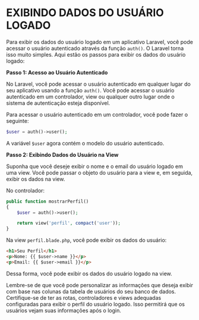 # EXIBINDO DADOS DO USUÁRIO LOGADO
Para exibir os dados do usuário logado em um aplicativo Laravel, você pode acessar o usuário autenticado através da função `auth()`. O Laravel torna isso muito simples. Aqui estão os passos para exibir os dados do usuário logado:

**Passo 1: Acesso ao Usuário Autenticado**

No Laravel, você pode acessar o usuário autenticado em qualquer lugar do seu aplicativo usando a função `auth()`. Você pode acessar o usuário autenticado em um controlador, view ou qualquer outro lugar onde o sistema de autenticação esteja disponível.

Para acessar o usuário autenticado em um controlador, você pode fazer o seguinte:

```php
$user = auth()->user();
```

A variável `$user` agora contém o modelo do usuário autenticado.

**Passo 2: Exibindo Dados do Usuário na View**

Suponha que você deseje exibir o nome e o email do usuário logado em uma view. Você pode passar o objeto do usuário para a view e, em seguida, exibir os dados na view.

No controlador:

```php
public function mostrarPerfil()
{
    $user = auth()->user();

    return view('perfil', compact('user'));
}
```

Na view `perfil.blade.php`, você pode exibir os dados do usuário:

```html
<h1>Seu Perfil</h1>
<p>Nome: {{ $user->name }}</p>
<p>Email: {{ $user->email }}</p>
```

Dessa forma, você pode exibir os dados do usuário logado na view.

Lembre-se de que você pode personalizar as informações que deseja exibir com base nas colunas da tabela de usuários do seu banco de dados. Certifique-se de ter as rotas, controladores e views adequadas configuradas para exibir o perfil do usuário logado. Isso permitirá que os usuários vejam suas informações após o login.